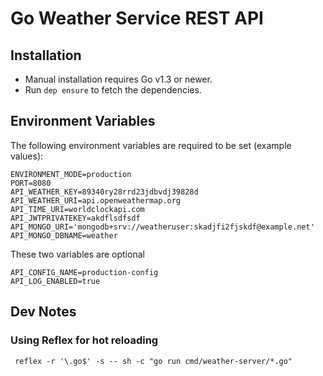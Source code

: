 # Go Weather Service REST API

## Installation
- Manual installation requires Go v1.3 or newer.
- Run `dep ensure` to fetch the dependencies.

## Environment Variables
The following environment variables are required to be set (example values):

    ENVIRONMENT_MODE=production
    PORT=8080
    API_WEATHER_KEY=89340ry28rrd23jdbvdj39828d
    API_WEATHER_URI=api.openweathermap.org
    API_TIME_URI=worldclockapi.com
    API_JWTPRIVATEKEY=akdflsdfsdf
    API_MONGO_URI='mongodb+srv://weatheruser:skadjfi2fjskdf@example.net'
    API_MONGO_DBNAME=weather

These two variables are optional

    API_CONFIG_NAME=production-config
    API_LOG_ENABLED=true


## Dev Notes
### Using Reflex for hot reloading

     reflex -r '\.go$' -s -- sh -c "go run cmd/weather-server/*.go"
